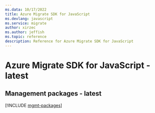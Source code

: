```yaml
---
ms.data: 10/17/2022
title: Azure Migrate SDK for JavaScript
ms.devlang: javascript
ms.service: migrate
author: xirzec
ms.author: jeffish
ms.topic: reference
description: Reference for Azure Migrate SDK for JavaScript
---
```

# Azure Migrate SDK for JavaScript - latest

## Management packages - latest
[!INCLUDE [mgmt-packages](migrate-mgmt-index.md)]